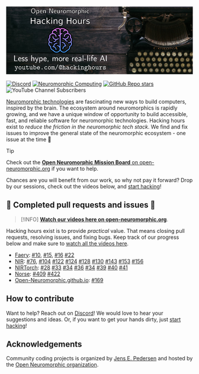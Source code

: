 ![Community coding projects](logo.png)

[![Discord](https://img.shields.io/discord/1044548629622439977)](https://discord.gg/C9bzWgNmqk)
[![Neuromorphic Computing](https://img.shields.io/badge/Collaboration_Network-Open_Neuromorphic-blue)](https://open-neuromorphic.org/neuromorphic-computing/)
[![GitHub Repo stars](https://img.shields.io/github/stars/open-neuromorphic/coding)](https://github.com/open-neuromorphic/coding)
![YouTube Channel Subscribers](https://img.shields.io/youtube/channel/subscribers/UCrurYNHOSBUh3zQ8hs-3jww)


[Neuromorphic technologies](https://en.wikipedia.org/wiki/Neuromorphic_computing) are fascinating new ways to build computers, inspired by the brain.
The ecosystem around neuromorphics is rapidly growing, and we have a unique window of opportunity to build accessible, fast, and reliable software for neuromorphic technologies.
Hacking hours exist to *reduce the friction in the neuromorphic tech stack*. We find and fix issues to improve the general state of the neuromorphic ecosystem - one issue at the time 🚀

> [!TIP]
> Check out the [**Open Neuromorphic Mission Board** on open-neuromorphic.org](https://open-neuromorphic.org/getting-involved/solving-neuromorphic-computings-key-challenges) if you want to help.

Chances are you will benefit from our work, so why not pay it forward? Drop by our sessions, check out the videos below, and [start hacking](https://open-neuromorphic.org/getting-involved/solving-neuromorphic-computings-key-challenges)!

## 🚀 Completed pull requests and issues 🚀

> [!INFO]
> [**Watch our videos here on open-neuromorphic.org**](https://open-neuromorphic.org/neuromorphic-computing/software/hacking-hours/).

Hacking hours exist is to provide *practical* value. That means closing pull requests, resolving issues, and fixing bugs. Keep track of our progress below and make sure to [watch all the videos here](https://open-neuromorphic.org/neuromorphic-computing/software/hacking-hours/).

* [Faery](https://github.com/aestream/faery/): [#10](https://github.com/aestream/faery/pull/10), [#15](https://github.com/aestream/faery/pull/15), [#16](https://github.com/aestream/faery/pull/16) [#22](https://github.com/aestream/faery/pull/22)
* [NIR](https://github.com/neuromorphs/nir/): [#76](https://github.com/neuromorphs/nir/pull/76), [#104](https://github.com/neuromorphs/nir/pull/104) [#122](https://github.com/neuromorphs/NIR/pull/122) [#124](https://github.com/neuromorphs/NIR/pull/124) [#128](https://github.com/neuromorphs/NIR/pull/128) [#130](https://github.com/neuromorphs/NIR/pull/130) [#143](https://github.com/neuromorphs/NIR/pull/143) [#153](https://github.com/neuromorphs/NIR/pull/153) [#156](https://github.com/neuromorphs/NIR/pull/156)
* [NIRTorch](https://github.com/neuromorphs/nirtorch/): [#28](https://github.com/neuromorphs/nirtorch/pull/28) [#33](https://github.com/neuromorphs/nirtorch/pull/33) [#34](https://github.com/neuromorphs/NIRTorch/pull/34) [#36](https://github.com/neuromorphs/NIRTorch/pull/36) [#34](https://github.com/neuromorphs/NIRTorch/pull/34) [#39](https://github.com/neuromorphs/NIRTorch/pull/39) [#40](https://github.com/neuromorphs/NIRTorch/pull/40) [#41](https://github.com/neuromorphs/NIRTorch/pull/41)
* [Norse](https://github.com/norse/norse): [#409](https://github.com/norse/norse/pull/409) [#422](https://github.com/norse/norse/pull/422)
* [Open-Neuromorphic.github.io](https://github.com/open-neuromorphic/open-neuromorphic.github.io): [#169](https://github.com/open-neuromorphic/open-neuromorphic.github.io/pull/169)

## How to contribute
Want to help? Reach out on [Discord](https://discord.gg/C9bzWgNmqk)!
We would love to hear your suggestions and ideas.
Or, if you want to get your hands dirty, just [start hacking](https://open-neuromorphic.org/getting-involved/solving-neuromorphic-computings-key-challenges)!

## Acknowledgements
Community coding projects is organized by [Jens E. Pedersen](https://github.com/jegp) and hosted by the [Open Neuromorphic organization](https://github.com/open-neuromorphic).
